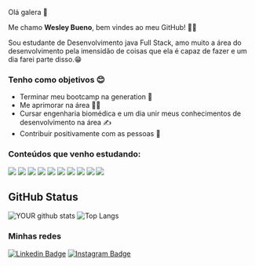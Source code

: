 Olá galera 👋

Me chamo **Wesley Bueno**, bem vindes ao meu GitHub! 🙋‍♂️

Sou estudante de Desenvolvimento java Full Stack, amo muito a área do desenvolvimento pela imensidão de coisas que ela é capaz de fazer e um dia farei parte disso.😁

### **Tenho como objetivos** 😊
- Terminar meu bootcamp na generation 💙
- Me aprimorar na área 👨‍💻
- Cursar engenharia biomédica e um dia unir meus conhecimentos de desenvolvimento na área ✍
 - Contribuir positivamente com as pessoas 🤩

### **Conteúdos que venho estudando:** 
<p align="left">

<img src="https://img.shields.io/badge/HTML5-E34F26?style=for-the-badge&logo=html5&logoColor=white" />
<img src="https://img.shields.io/badge/CSS3-1572B6?style=for-the-badge&logo=css3&logoColor=white" />
<img src="https://img.shields.io/badge/TypeScript-007ACC?style=for-the-badge&logo=typescript&logoColor=white" />
<img src="https://img.shields.io/badge/Java-ED8B00?style=for-the-badge&logo=java&logoColor=white" />
<img src="https://img.shields.io/badge/Angular-DD0031?style=for-the-badge&logo=angular&logoColor=white" />
<img src="https://img.shields.io/badge/Bootstrap-563D7C?style=for-the-badge&logo=bootstrap&logoColor=white" />
<img src="https://img.shields.io/badge/jQuery-0769AD?style=for-the-badge&logo=jquery&logoColor=white" />
<img src="https://img.shields.io/badge/Spring-6DB33F?style=for-the-badge&logo=spring&logoColor=white" />
<img src="https://img.shields.io/badge/MySQL-00000F?style=for-the-badge&logo=mysql&logoColor=white" />
<img src="https://img.shields.io/badge/JavaScript-F7DF1E?style=for-the-badge&logo=javascript&logoColor=black" />


## **GitHub Status**



![YOUR github stats](https://github-readme-stats.vercel.app/api?username=WesleyBueno&show_icons=true&theme=vue)
![Top Langs](https://github-readme-stats.vercel.app/api/top-langs/?username=WesleyBueno&show_icons=true&theme=vue)



### **Minhas redes**

[![Linkedin Badge](https://img.shields.io/badge/-Wesley%20Bueno-2931cc?style=flat-square&logo=Linkedin&logoColor=white&link=https://www.linkedin.com/in/wesley-bueno/)](https://www.linkedin.com/in/wesley-bueno/) 
[![Instagram Badge](https://img.shields.io/badge/-Instagram-2931cc?style=flat-square&logo=Instagram&logoColor=white&link=https://www.instagram.com/wesleeyy.bueno/?hl=pt-br)](https://www.instagram.com/wesleeyy.bueno/?hl=pt-br)


